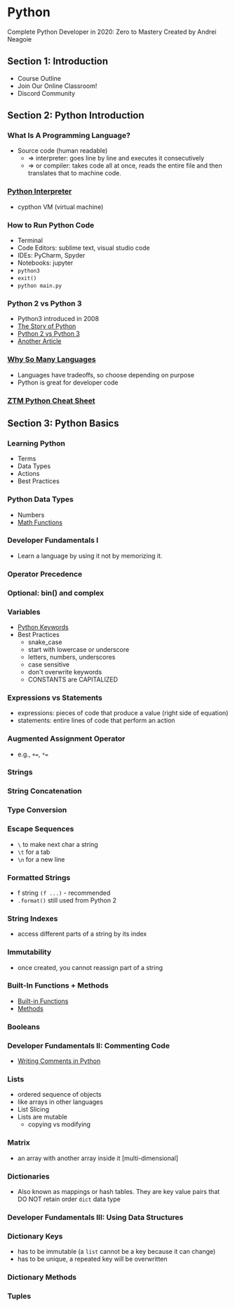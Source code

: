 # Python
Complete Python Developer in 2020: Zero to Mastery Created by Andrei Neagoie

## Section 1: Introduction
- Course Outline
- Join Our Online Classroom!
- Discord Community

## Section 2: Python Introduction

### What Is A Programming Language?
- Source code (human readable)
  - => interpreter: goes line by line and executes it consecutively
  - => or compiler: takes code all at once, reads the entire file and then translates that to machine code.

### [Python Interpreter](https://www.python.org/)
- cypthon VM (virtual machine)

### How to Run Python Code
- Terminal
- Code Editors: sublime text, visual studio code
- IDEs: PyCharm, Spyder
- Notebooks: jupyter
- `python3`
- `exit()`
- `python main.py`

### Python 2 vs Python 3
- Python3 introduced in 2008
- [The Story of Python](https://www.youtube.com/watch?v=J0Aq44Pze-w)
- [Python 2 vs Python 3](https://www.geeksforgeeks.org/important-differences-between-python-2-x-and-python-3-x-with-examples/)
- [Another Article](https://sebastianraschka.com/Articles/2014_python_2_3_key_diff.html)

### [Why So Many Languages](https://en.wikipedia.org/wiki/List_of_programming_languages)
- Languages have tradeoffs, so choose depending on purpose
- Python is great for developer code

### [ZTM Python Cheat Sheet](https://zerotomastery.io/courses/python/cheatsheet/?utm_source=udemy&utm_medium=coursecontent)

## Section 3: Python Basics

### Learning Python
- Terms
- Data Types
- Actions
- Best Practices


### Python Data Types
- Numbers
- [Math Functions](https://www.programiz.com/python-programming/modules/math)

### Developer Fundamentals I
- Learn a language by using it not by memorizing it.

### Operator Precedence

### Optional: bin() and complex

### Variables
- [Python Keywords](https://www.w3schools.com/python/python_ref_keywords.asp)
- Best Practices
  - snake_case
  - start with lowercase or underscore
  - letters, numbers, underscores
  - case sensitive
  - don't overwrite keywords
  - CONSTANTS are CAPITALIZED

### Expressions vs Statements
- expressions: pieces of code that produce a value (right side of equation)
- statements: entire lines of code that perform an action

### Augmented Assignment Operator
- e.g., `+=`, `*=`

### Strings

### String Concatenation

### Type Conversion

### Escape Sequences
- `\` to make next char a string
- `\t` for a tab
- `\n` for a new line


### Formatted Strings
- f string `(f ...)` - recommended
- `.format()` still used from Python 2

### String Indexes
- access different parts of a string by its index

### Immutability
- once created, you cannot reassign part of a string

### Built-In Functions + Methods
- [Built-in Functions](https://docs.python.org/3/library/functions.html)
- [Methods](https://www.w3schools.com/python/python_ref_string.asp)

### Booleans

### Developer Fundamentals II: Commenting Code
- [Writing Comments in Python](https://realpython.com/python-comments-guide/)

### Lists
- ordered sequence of objects
- like arrays in other languages
- List Slicing
- Lists are mutable
  - copying vs modifying

### Matrix
- an array with another array inside it [multi-dimensional]

### Dictionaries
- Also known as mappings or hash tables. They are key value pairs that DO NOT retain order
`dict` data type

### Developer Fundamentals III: Using Data Structures

### Dictionary Keys
- has to be immutable (a `list` cannot be a key because it can change)
- has to be unique, a repeated key will be overwritten

### Dictionary Methods

### Tuples 
